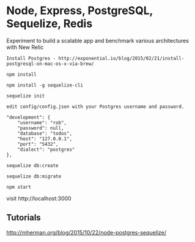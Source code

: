 # Node, Express, PostgreSQL, Sequelize, Redis

Experiment to build a scalable app and benchmark various architectures with New Relic

```
Install Postgres - http://exponential.io/blog/2015/02/21/install-postgresql-on-mac-os-x-via-brew/
```
```
npm install
```
```
npm install -g sequelize-cli
```
```
sequelize init
```
```
edit config/config.json with your Postgres username and password.
```
```
"development": {
    "username": "rob",
    "password": null,
    "database": "todos",
    "host": "127.0.0.1",
    "port": "5432",
    "dialect": "postgres"
},
```
```
sequelize db:create
```
```
sequelize db:migrate
```
```
npm start
```

visit http://localhost:3000

## Tutorials
http://mherman.org/blog/2015/10/22/node-postgres-sequelize/
